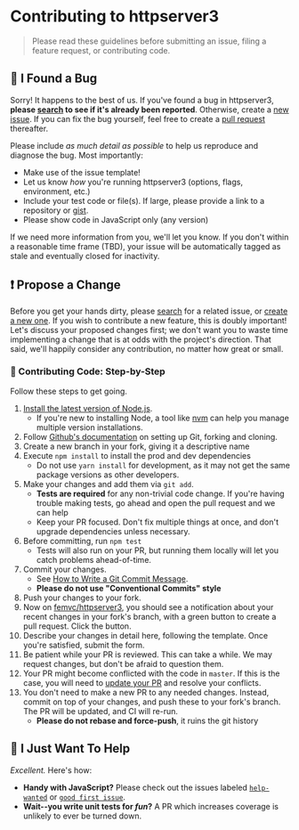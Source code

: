 # Contributing to httpserver3

> Please read these guidelines before submitting an issue, filing a feature request, or contributing code.

## :bug: I Found a Bug

Sorry! It happens to the best of us. If you've found a bug in httpserver3, **please [search](https://github.com/femvc/httpserver3/issues/) to see if it's already been reported**. Otherwise, create a [new issue](https://github.com/femvc/httpserver3/issues/new). If you can fix the bug yourself, feel free to create a [pull request](#propose-a-change) thereafter.

Please include _as much detail as possible_ to help us reproduce and diagnose the bug. Most importantly:

- Make use of the issue template!
- Let us know _how_ you're running httpserver3 (options, flags, environment, etc.)
- Include your test code or file(s). If large, please provide a link to a repository or [gist](https://gist.github.com).
- Please show code in JavaScript only (any version)

If we need more information from you, we'll let you know. If you don't within a reasonable time frame (TBD), your issue will be automatically tagged as stale and eventually closed for inactivity.

## :exclamation: Propose a Change

Before you get your hands dirty, please [search](https://github.com/femvc/httpserver3/issues/) for a related issue, or [create a new one](https://github.com/femvc/httpserver3/issues/new). If you wish to contribute a new feature, this is doubly important! Let's discuss your proposed changes first; we don't want you to waste time implementing a change that is at odds with the project's direction. That said, we'll happily consider any contribution, no matter how great or small.

### :shoe: Contributing Code: Step-by-Step

Follow these steps to get going.

1. [Install the latest version of Node.js](https://nodejs.org/en/download).
    - If you're new to installing Node, a tool like [nvm](https://github.com/creationix/nvm#install-script) can help you manage multiple version installations.
1. Follow [Github's documentation](https://help.github.com/articles/fork-a-repo/) on setting up Git, forking and cloning.
1. Create a new branch in your fork, giving it a descriptive name
1. Execute `npm install` to install the prod and dev dependencies
   - Do not use `yarn install` for development, as it may not get the same package versions as other developers.
1. Make your changes and add them via `git add`.
   - **Tests are required** for any non-trivial code change. If you're having trouble making tests, go ahead and open the pull request and we can help
   - Keep your PR focused. Don't fix multiple things at once, and don't upgrade dependencies unless necessary.
1. Before committing, run `npm test`
   - Tests will also run on your PR, but running them locally will let you catch problems ahead-of-time.
1. Commit your changes.
   - See [How to Write a Git Commit Message](https://chris.beams.io/posts/git-commit/).
   - **Please do not use "Conventional Commits" style**
1. Push your changes to your fork.
1. Now on [femvc/httpserver3](https://github.com/femvc/httpserver3), you should see a notification about your recent changes in your fork's branch, with a green button to create a pull request. Click the button.
1. Describe your changes in detail here, following the template. Once you're satisfied, submit the form.
1. Be patient while your PR is reviewed. This can take a while. We may request changes, but don't be afraid to question them.
1. Your PR might become conflicted with the code in `master`. If this is the case, you will need to [update your PR](#up-to-date) and resolve your conflicts.
1. You don't need to make a new PR to any needed changes. Instead, commit on top of your changes, and push these to your fork's branch. The PR will be updated, and CI will re-run.
   - **Please do not rebase and force-push**, it ruins the git history

## :angel: I Just Want To Help

_Excellent._ Here's how:

- **Handy with JavaScript?** Please check out the issues labeled [`help-wanted`](https://github.com/femvc/httpserver3/issues?q=is%3Aopen+is%3Aissue+label%3A%22help-wanted%22) or [`good first issue`](https://github.com/femvc/httpserver3/issues?q=is%3Aissue+is%3Aopen+sort%3Aupdated-desc+label%3Agood+first+issue). 
- **Wait--you write unit tests for _fun_?** A PR which increases coverage is unlikely to ever be turned down.
